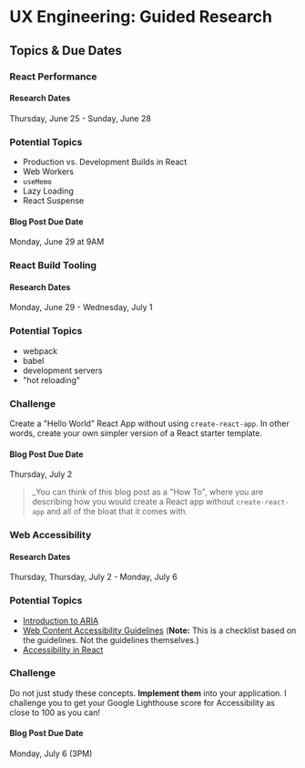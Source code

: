 # UX Engineering: Guided Research
## Topics & Due Dates

### React Performance
#### Research Dates
Thursday, June 25 - Sunday, June 28

### Potential Topics
* Production vs. Development Builds in React
* Web Workers
* `useMemo`
* Lazy Loading
* React Suspense

#### Blog Post Due Date
Monday, June 29 at 9AM

### React Build Tooling
#### Research Dates
Monday, June 29 - Wednesday, July 1

### Potential Topics
* webpack
* babel
* development servers
* "hot reloading"

### Challenge
Create a "Hello World" React App without using `create-react-app`. In other words, create your own simpler version of a React starter template.

#### Blog Post Due Date
Thursday, July 2
> _You can think of this blog post as a "How To", where you are describing how you would create a React app without `create-react-app` and all of the bloat that it comes with.

### Web Accessibility
#### Research Dates
Thursday, Thursday, July 2 - Monday, July 6

### Potential Topics
* [Introduction to ARIA](https://developers.google.com/web/fundamentals/accessibility/semantics-aria)
* [Web Content Accessibility Guidelines](https://a11yproject.com/checklist/) (**Note:** This is a checklist based on the guidelines. Not the guidelines themselves.)
* [Accessibility in React](https://reactjs.org/docs/accessibility.html)
 
### Challenge
Do not just study these concepts. **Implement them** into your application. I challenge you to get your Google Lighthouse score for Accessibility as close to 100 as you can!

#### Blog Post Due Date
Monday, July 6 (3PM)